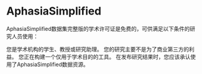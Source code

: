 # AphasiaSimplified
AphasiaSimplified数据集完整版的学术许可证是免费的，可供满足以下条件的研究人员使用：

您是学术机构的学生、教授或研究助理。
您的研究主要不是为了商业第三方的利益。
您正在构建一个仅用于学术目的的工具。
在发布研究结果时，您应该承认使用了AphasiaSimplified数据资源。
